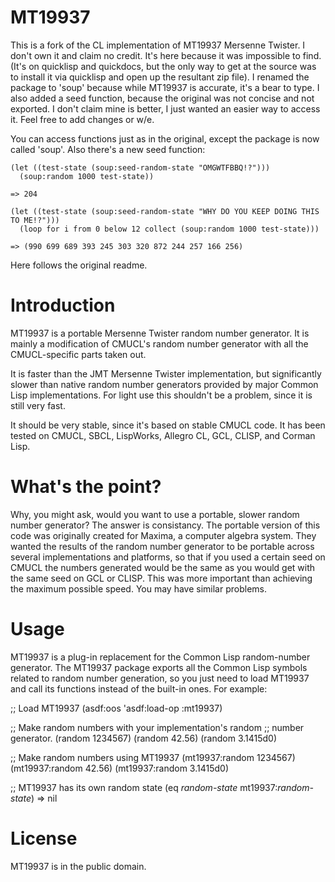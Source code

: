 # MT19937
This is a fork of the CL implementation of MT19937 Mersenne Twister. I don't own it and claim no credit. It's here because it was impossible to find. (It's on quicklisp and quickdocs, but the only way to get at the source was to install it via quicklisp and open up the resultant zip file). I renamed the package to 'soup' because while MT19937 is accurate, it's a bear to type. I also added a seed function, because the original was not concise and not exported. I don't claim mine is better, I just wanted an easier way to access it. Feel free to add changes or w/e.

You can access functions just as in the original, except the package is now called 'soup'. Also there's a new seed function:

```common-lisp
(let ((test-state (soup:seed-random-state "OMGWTFBBQ!?")))
  (soup:random 1000 test-state))
  
=> 204

(let ((test-state (soup:seed-random-state "WHY DO YOU KEEP DOING THIS TO ME!?")))
  (loop for i from 0 below 12 collect (soup:random 1000 test-state)))
 
=> (990 699 689 393 245 303 320 872 244 257 166 256)
```

Here follows the original readme.

Introduction
============

MT19937 is a portable Mersenne Twister random number generator. It
is mainly a modification of CMUCL's random number generator with all
the CMUCL-specific parts taken out.

It is faster than the JMT Mersenne Twister implementation, but
significantly slower than native random number generators provided by
major Common Lisp implementations. For light use this shouldn't be a
problem, since it is still very fast.

It should be very stable, since it's based on stable CMUCL code. It
has been tested on CMUCL, SBCL, LispWorks, Allegro CL, GCL, CLISP, and
Corman Lisp.

What's the point?
=================

Why, you might ask, would you want to use a portable, slower random
number generator? The answer is consistancy. The portable version of
this code was originally created for Maxima, a computer algebra
system. They wanted the results of the random number generator to be
portable across several implementations and platforms, so that if you
used a certain seed on CMUCL the numbers generated would be the same
as you would get with the same seed on GCL or CLISP. This was more
important than achieving the maximum possible speed. You may have
similar problems.

Usage
=====

MT19937 is a plug-in replacement for the Common Lisp random-number
generator. The MT19937 package exports all the Common Lisp symbols
related to random number generation, so you just need to load MT19937
and call its functions instead of the built-in ones. For example:

;; Load MT19937
(asdf:oos 'asdf:load-op :mt19937)

;; Make random numbers with your implementation's random
;; number generator.
(random 1234567)
(random 42.56)
(random 3.1415d0)

;; Make random numbers using MT19937
(mt19937:random 1234567)
(mt19937:random 42.56)
(mt19937:random 3.1415d0)

;; MT19937 has its own random state
(eq *random-state*
    mt19937:*random-state*)  => nil


License
=======

MT19937 is in the public domain.

